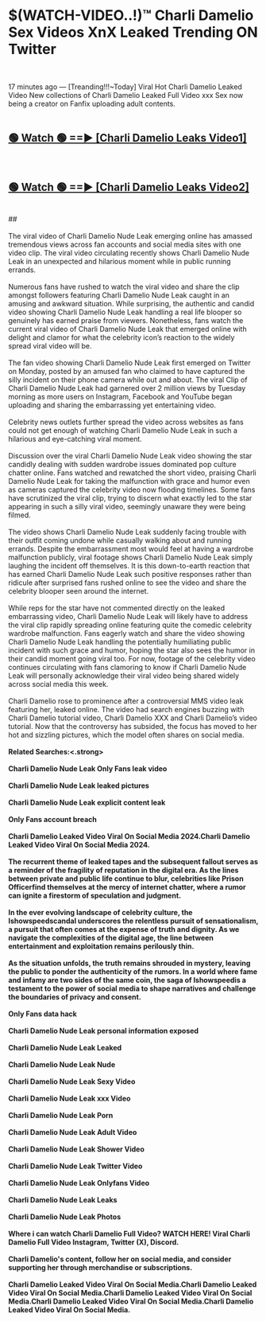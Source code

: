 # $(WATCH-VIDEO..!)™ Charli Damelio Sex Videos XnX Leaked Trending ON Twitter<br>
<br>

17 minutes ago — [Treanding!!!~Today] Viral Hot Charli Damelio Leaked Video New collections of Charli Damelio Leaked Full Video xxx Sex now being a creator on Fanfix uploading adult contents.
<br>
 <br>

##  <a href="https://best2vid.blogspot.com?title=Charli_Damelio">🟢 Watch 🟢 ==► [Charli Damelio Leaks Video1]</a><br>
  <br>

##  <a href="https://best2vid.blogspot.com?title=Charli_Damelio">🟢 Watch 🟢 ==► [Charli Damelio Leaks Video2]</a><br>
  <br>
  ##
  <br>
  <br>
The viral video of Charli Damelio Nude Leak emerging online has amassed tremendous views across fan accounts and social media sites with one video clip. The viral video circulating recently shows Charli Damelio Nude Leak in an unexpected and hilarious moment while in public running errands.
<br><br>
Numerous fans have rushed to watch the viral video and share the clip amongst followers featuring Charli Damelio Nude Leak caught in an amusing and awkward situation. While surprising, the authentic and candid video showing Charli Damelio Nude Leak handling a real life blooper so genuinely has earned praise from viewers. Nonetheless, fans watch the current viral video of Charli Damelio Nude Leak that emerged online with delight and clamor for what the celebrity icon’s reaction to the widely spread viral video will be.
<br><br>
The fan video showing Charli Damelio Nude Leak first emerged on Twitter on Monday, posted by an amused fan who claimed to have captured the silly incident on their phone camera while out and about. The viral Clip of Charli Damelio Nude Leak had garnered over 2 million views by Tuesday morning as more users on Instagram, Facebook and YouTube began uploading and sharing the embarrassing yet entertaining video.
<br><br>
Celebrity news outlets further spread the video across websites as fans could not get enough of watching Charli Damelio Nude Leak in such a hilarious and eye-catching viral moment.
<br><br>
Discussion over the viral Charli Damelio Nude Leak video showing the star candidly dealing with sudden wardrobe issues dominated pop culture chatter online. Fans watched and rewatched the short video, praising Charli Damelio Nude Leak for taking the malfunction with grace and humor even as cameras captured the celebrity video now flooding timelines. Some fans have scrutinized the viral clip, trying to discern what exactly led to the star appearing in such a silly viral video, seemingly unaware they were being filmed.
<br><br>
The video shows Charli Damelio Nude Leak suddenly facing trouble with their outfit coming undone while casually walking about and running errands. Despite the embarrassment most would feel at having a wardrobe malfunction publicly, viral footage shows Charli Damelio Nude Leak simply laughing the incident off themselves. It is this down-to-earth reaction that has earned Charli Damelio Nude Leak such positive responses rather than ridicule after surprised fans rushed online to see the video and share the celebrity blooper seen around the internet.
<br><br>
While reps for the star have not commented directly on the leaked embarrassing video, Charli Damelio Nude Leak will likely have to address the viral clip rapidly spreading online featuring quite the comedic celebrity wardrobe malfunction. Fans eagerly watch and share the video showing Charli Damelio Nude Leak handling the potentially humiliating public incident with such grace and humor, hoping the star also sees the humor in their candid moment going viral too. For now, footage of the celebrity video continues circulating with fans clamoring to know if Charli Damelio Nude Leak will personally acknowledge their viral video being shared widely across social media this week.
<br><br>
Charli Damelio rose to prominence after a controversial MMS video leak featuring her, leaked online. The video had search engines buzzing with Charli Damelio tutorial video, Charli Damelio XXX and Charli Damelio’s video tutorial. Now that the controversy has subsided, the focus has moved to her hot and sizzling pictures, which the model often shares on social media.
<br><br>
<strong>Related Searches:<.strong>
<br><br>
Charli Damelio Nude Leak Only Fans leak video
<br><br>
Charli Damelio Nude Leak leaked pictures
<br><br>
Charli Damelio Nude Leak explicit content leak
<br><br>
Only Fans account breach
<br><br>
Charli Damelio Leaked Video Viral On Social Media 2024.Charli Damelio Leaked Video Viral On Social Media 2024.
<br><br>
The recurrent theme of leaked tapes and the subsequent fallout serves as a reminder of the fragility of reputation in the digital era. As the lines between private and public life continue to blur, celebrities like Prison Officerfind themselves at the mercy of internet chatter, where a rumor can ignite a firestorm of speculation and judgment.
<br><br>
In the ever evolving landscape of celebrity culture, the Ishowspeedscandal underscores the relentless pursuit of sensationalism, a pursuit that often comes at the expense of truth and dignity. As we navigate the complexities of the digital age, the line between entertainment and exploitation remains perilously thin.
<br><br>
As the situation unfolds, the truth remains shrouded in mystery, leaving the public to ponder the authenticity of the rumors. In a world where fame and infamy are two sides of the same coin, the saga of Ishowspeedis a testament to the power of social media to shape narratives and challenge the boundaries of privacy and consent.
<br><br>
Only Fans data hack
<br><br>
Charli Damelio Nude Leak personal information exposed
<br><br>
Charli Damelio Nude Leak Leaked
<br><br>
Charli Damelio Nude Leak Nude
<br><br>
Charli Damelio Nude Leak Sexy Video
<br><br>
Charli Damelio Nude Leak xxx Video
<br><br>
Charli Damelio Nude Leak Porn
<br><br>
Charli Damelio Nude Leak Adult Video
<br><br>
Charli Damelio Nude Leak Shower Video
<br><br>
Charli Damelio Nude Leak Twitter Video
<br><br>
Charli Damelio Nude Leak Onlyfans Video
<br><br>
Charli Damelio Nude Leak Leaks
<br><br>
Charli Damelio Nude Leak Photos
<br><br>
Where i can watch Charli Damelio Full Video? WATCH HERE! Viral Charli Damelio Full Video Instagram, Twitter (X), Discord.
<br><br>
Charli Damelio's content, follow her on social media, and consider supporting her through merchandise or subscriptions.
<br><br>
Charli Damelio Leaked Video Viral On Social Media.Charli Damelio Leaked Video Viral On Social Media.Charli Damelio Leaked Video Viral On Social Media.Charli Damelio Leaked Video Viral On Social Media.Charli Damelio Leaked Video Viral On Social Media.
